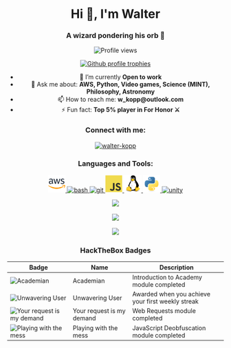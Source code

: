 <!-- Header -->

<h1 align="center">Hi 👋, I'm Walter</h1>
<h3 align="center">A wizard pondering his orb 🔮</h3>

<!-- Profile views -->

<p align="center"> <img src="https://komarev.com/ghpvc/?username=walterkopp&label=Profile%20views&color=0e75b6&style=flat" alt="Profile views" /> </p>

<!-- Profile trophies -->

<p align="center"> <a href="https://github.com/ryo-ma/github-profile-trophy"><img src="https://github-profile-trophy.vercel.app/?username=walterkopp" alt="Github profile trophies" /></a> </p>

<!-- About me -->
<div align="center">
<ul>
  <li>🌱 I’m currently <b>Open to work</b></li>
  <li>💬 Ask me about: <b>AWS, Python, Video games, Science (MINT), Philosophy, Astronomy</b></li>
  <li>📫 How to reach me: <b>w_kopp@outlook.com</b></li>
  <li>⚡ Fun fact: <b>Top 5% player in For Honor ⚔</b></li>
</ul>
  

<!-- Connections -->

<h3 align="center">Connect with me:</h3>
<p align="center">
<a href="https://linkedin.com/in/walter-kopp" target="blank"><img align="center" src="https://raw.githubusercontent.com/rahuldkjain/github-profile-readme-generator/master/src/images/icons/Social/linked-in-alt.svg" alt="walter-kopp" height="30" width="40" /></a>
</p>

<!-- Languages and Tools -->

<h3 align="center">Languages and Tools:</h3>
<p align="center"> <a href="https://aws.amazon.com" target="_blank" rel="noreferrer"> <img src="https://raw.githubusercontent.com/devicons/devicon/master/icons/amazonwebservices/amazonwebservices-original-wordmark.svg" alt="aws" width="40" height="40"/> </a> <a href="https://www.gnu.org/software/bash/" target="_blank" rel="noreferrer"> <img src="https://www.vectorlogo.zone/logos/gnu_bash/gnu_bash-icon.svg" alt="bash" width="40" height="40"/> </a> <a href="https://git-scm.com/" target="_blank" rel="noreferrer"> <img src="https://www.vectorlogo.zone/logos/git-scm/git-scm-icon.svg" alt="git" width="40" height="40"/> </a> <a href="https://developer.mozilla.org/en-US/docs/Web/JavaScript" target="_blank" rel="noreferrer"> <img src="https://raw.githubusercontent.com/devicons/devicon/master/icons/javascript/javascript-original.svg" alt="javascript" width="40" height="40"/> </a> <a href="https://www.linux.org/" target="_blank" rel="noreferrer"> <img src="https://raw.githubusercontent.com/devicons/devicon/master/icons/linux/linux-original.svg" alt="linux" width="40" height="40"/> </a> <a href="https://www.python.org" target="_blank" rel="noreferrer"> <img src="https://raw.githubusercontent.com/devicons/devicon/master/icons/python/python-original.svg" alt="python" width="40" height="40"/> </a> <a href="https://unity.com/" target="_blank" rel="noreferrer"> <img src="https://www.vectorlogo.zone/logos/unity3d/unity3d-icon.svg" alt="unity" width="40" height="40"/> </a> </p>

<!-- Github stats -->

<!-- ![](https://github-readme-stats.vercel.app/api/top-langs?username=walterkopp&show_icons=true&locale=en&layout=compact&title_color=ffbb02) -->

<p align="center"> <img src="https://github-readme-stats.vercel.app/api?username=walterkopp&show_icons=true&locale=en&title_color=ffbb02"> </p>

<p align="center"> <img src="https://github-readme-streak-stats.herokuapp.com?user=walterkopp&date_format=M%20j%5B%2C%20Y%5D&ring=FFBB02&sideNums=36DD64&currStreakNum=DD581B&dates=757575"> </p>

<p align="center"> <img src="https://github-readme-stats.vercel.app/api/top-langs/?username=walterkopp">
</p

<!--- HackTheBox Badges --->
### HackTheBox Badges

|Badge|Name|Description|
|---|---|---|
|<img src="https://academy.hackthebox.com/storage/badges/academician.png" width="150" height="150" alt="Academian">|Academian|Introduction to Academy module completed 
|<img src="https://academy.hackthebox.com/storage/badges/7f81e8837d0540d610c5019478c7647a/logo.png" width="150" height="150" alt="Unwavering User">|Unwavering User|Awarded when you achieve your first weekly streak|
|<img src="https://academy.hackthebox.com/storage/badges/your-request-is-my-demand.png" width="150" height="150" alt="Your request is my demand">|Your request is my demand |Web Requests module completed |
|<img src="https://academy.hackthebox.com/storage/badges/playing-with-the-mess.png" width="150" height="150" alt="Playing with the mess">|Playing with the mess|JavaScript Deobfuscation module completed|
